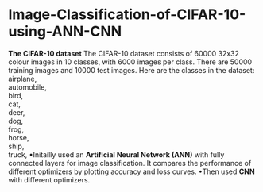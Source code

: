 # Image-Classification-of-CIFAR-10-using-ANN-CNN
**The CIFAR-10 dataset**
The CIFAR-10 dataset consists of 60000 32x32 colour images in 10 classes, with 6000 images per class. There are 50000 training images and 10000 test images.
Here are the classes in the dataset:
airplane,										
automobile,										
bird,									
cat,									
deer,										
dog,										
frog,										
horse,										
ship,										
truck,
•Initailly used  an **Artificial Neural Network (ANN)** with fully connected layers for image classification. It compares the performance of different optimizers by plotting accuracy and loss curves.
•Then used **CNN** with different optimizers.
